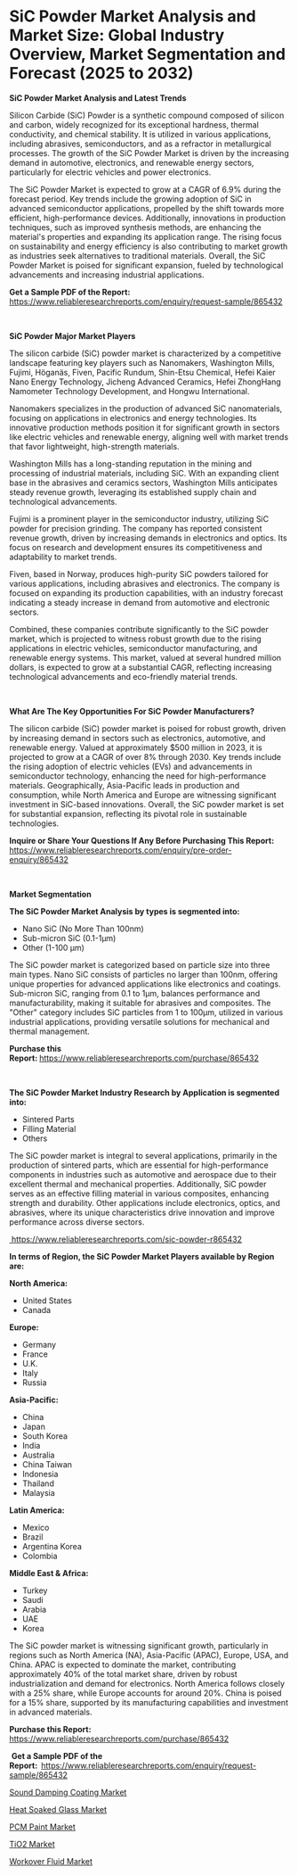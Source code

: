 <p><h1>SiC Powder Market Analysis and Market Size: Global Industry Overview, Market Segmentation and Forecast (2025 to 2032)</h1></p><p><strong>SiC Powder Market Analysis and Latest Trends</strong></p>
<p><p>Silicon Carbide (SiC) Powder is a synthetic compound composed of silicon and carbon, widely recognized for its exceptional hardness, thermal conductivity, and chemical stability. It is utilized in various applications, including abrasives, semiconductors, and as a refractor in metallurgical processes. The growth of the SiC Powder Market is driven by the increasing demand in automotive, electronics, and renewable energy sectors, particularly for electric vehicles and power electronics.</p><p>The SiC Powder Market is expected to grow at a CAGR of 6.9% during the forecast period. Key trends include the growing adoption of SiC in advanced semiconductor applications, propelled by the shift towards more efficient, high-performance devices. Additionally, innovations in production techniques, such as improved synthesis methods, are enhancing the material's properties and expanding its application range. The rising focus on sustainability and energy efficiency is also contributing to market growth as industries seek alternatives to traditional materials. Overall, the SiC Powder Market is poised for significant expansion, fueled by technological advancements and increasing industrial applications.</p></p>
<p><strong>Get a Sample PDF of the Report:&nbsp;</strong> <a href="https://www.reliableresearchreports.com/enquiry/request-sample/865432?utm_campaign=36&utm_medium=2&utm_source=Github&utm_content=ia&utm_term=30012025&utm_id=sic-powder">https://www.reliableresearchreports.com/enquiry/request-sample/865432</a></p>
<p>&nbsp;</p>
<p><strong>SiC Powder Major Market Players</strong></p>
<p><p>The silicon carbide (SiC) powder market is characterized by a competitive landscape featuring key players such as Nanomakers, Washington Mills, Fujimi, Höganäs, Fiven, Pacific Rundum, Shin-Etsu Chemical, Hefei Kaier Nano Energy Technology, Jicheng Advanced Ceramics, Hefei ZhongHang Namometer Technology Development, and Hongwu International. </p><p>Nanomakers specializes in the production of advanced SiC nanomaterials, focusing on applications in electronics and energy technologies. Its innovative production methods position it for significant growth in sectors like electric vehicles and renewable energy, aligning well with market trends that favor lightweight, high-strength materials.</p><p>Washington Mills has a long-standing reputation in the mining and processing of industrial materials, including SiC. With an expanding client base in the abrasives and ceramics sectors, Washington Mills anticipates steady revenue growth, leveraging its established supply chain and technological advancements.</p><p>Fujimi is a prominent player in the semiconductor industry, utilizing SiC powder for precision grinding. The company has reported consistent revenue growth, driven by increasing demands in electronics and optics. Its focus on research and development ensures its competitiveness and adaptability to market trends.</p><p>Fiven, based in Norway, produces high-purity SiC powders tailored for various applications, including abrasives and electronics. The company is focused on expanding its production capabilities, with an industry forecast indicating a steady increase in demand from automotive and electronic sectors.</p><p>Combined, these companies contribute significantly to the SiC powder market, which is projected to witness robust growth due to the rising applications in electric vehicles, semiconductor manufacturing, and renewable energy systems. This market, valued at several hundred million dollars, is expected to grow at a substantial CAGR, reflecting increasing technological advancements and eco-friendly material trends.</p></p>
<p>&nbsp;</p>
<p><strong>What Are The Key Opportunities For SiC Powder Manufacturers?</strong></p>
<p><p>The silicon carbide (SiC) powder market is poised for robust growth, driven by increasing demand in sectors such as electronics, automotive, and renewable energy. Valued at approximately $500 million in 2023, it is projected to grow at a CAGR of over 8% through 2030. Key trends include the rising adoption of electric vehicles (EVs) and advancements in semiconductor technology, enhancing the need for high-performance materials. Geographically, Asia-Pacific leads in production and consumption, while North America and Europe are witnessing significant investment in SiC-based innovations. Overall, the SiC powder market is set for substantial expansion, reflecting its pivotal role in sustainable technologies.</p></p>
<p><strong>Inquire or Share Your Questions If Any Before Purchasing This Report:</strong> <a href="https://www.reliableresearchreports.com/enquiry/pre-order-enquiry/865432?utm_campaign=36&utm_medium=2&utm_source=Github&utm_content=ia&utm_term=30012025&utm_id=sic-powder">https://www.reliableresearchreports.com/enquiry/pre-order-enquiry/865432</a></p>
<p>&nbsp;</p>
<p><strong>Market Segmentation</strong></p>
<p><strong>The SiC Powder Market Analysis by types is segmented into:</strong></p>
<p><ul><li>Nano SiC (No More Than 100nm)</li><li>Sub-micron SiC (0.1-1μm)</li><li>Other (1-100 μm)</li></ul></p>
<p><p>The SiC powder market is categorized based on particle size into three main types. Nano SiC consists of particles no larger than 100nm, offering unique properties for advanced applications like electronics and coatings. Sub-micron SiC, ranging from 0.1 to 1μm, balances performance and manufacturability, making it suitable for abrasives and composites. The "Other" category includes SiC particles from 1 to 100μm, utilized in various industrial applications, providing versatile solutions for mechanical and thermal management.</p></p>
<p><strong>Purchase this Report:&nbsp;</strong><a href="https://www.reliableresearchreports.com/purchase/865432?utm_campaign=36&utm_medium=2&utm_source=Github&utm_content=ia&utm_term=30012025&utm_id=sic-powder">https://www.reliableresearchreports.com/purchase/865432</a></p>
<p>&nbsp;</p>
<p><strong>The SiC Powder Market Industry Research by Application is segmented into:</strong></p>
<p><ul><li>Sintered Parts</li><li>Filling Material</li><li>Others</li></ul></p>
<p><p>The SiC powder market is integral to several applications, primarily in the production of sintered parts, which are essential for high-performance components in industries such as automotive and aerospace due to their excellent thermal and mechanical properties. Additionally, SiC powder serves as an effective filling material in various composites, enhancing strength and durability. Other applications include electronics, optics, and abrasives, where its unique characteristics drive innovation and improve performance across diverse sectors.</p></p>
<p><a href="https://www.reliableresearchreports.com/sic-powder-r865432?utm_campaign=36&utm_medium=2&utm_source=Github&utm_content=ia&utm_term=30012025&utm_id=sic-powder">&nbsp;https://www.reliableresearchreports.com/sic-powder-r865432</a></p>
<p><strong>In terms of Region, the SiC Powder Market Players available by Region are:</strong></p>
<p>
    <p> <strong> North America: </strong>
        <ul>
            <li>United States</li>
            <li>Canada</li>
        </ul>
        </p> 
    <p> <strong> Europe: </strong>
        <ul>
            <li>Germany</li>
            <li>France</li>
            <li>U.K.</li>
            <li>Italy</li>
            <li>Russia</li>
        </ul>
        </p> 
    <p> <strong> Asia-Pacific: </strong>
        <ul>
            <li>China</li>
            <li>Japan</li>
            <li>South Korea</li>
            <li>India</li>
            <li>Australia</li>
            <li>China Taiwan</li>
            <li>Indonesia</li>
            <li>Thailand</li>
            <li>Malaysia</li>
        </ul>
        </p> 
    <p> <strong> Latin America: </strong>
        <ul>
            <li>Mexico</li>
            <li>Brazil</li>
            <li>Argentina Korea</li>
            <li>Colombia</li>
        </ul>
        </p> 
    <p> <strong> Middle East & Africa: </strong>
        <ul>
            <li>Turkey</li>
            <li>Saudi</li>
            <li>Arabia</li>
            <li>UAE</li>
            <li>Korea</li>
        </ul>
    </p>
    </p>
<p><p>The SiC powder market is witnessing significant growth, particularly in regions such as North America (NA), Asia-Pacific (APAC), Europe, USA, and China. APAC is expected to dominate the market, contributing approximately 40% of the total market share, driven by robust industrialization and demand for electronics. North America follows closely with a 25% share, while Europe accounts for around 20%. China is poised for a 15% share, supported by its manufacturing capabilities and investment in advanced materials.</p></p>
<p><strong>Purchase this Report: </strong><a href="https://www.reliableresearchreports.com/purchase/865432?utm_campaign=36&utm_medium=2&utm_source=Github&utm_content=ia&utm_term=30012025&utm_id=sic-powder">https://www.reliableresearchreports.com/purchase/865432</a></p>
<p>&nbsp;<strong>Get a Sample PDF of the Report:&nbsp;&nbsp;</strong><a href="https://www.reliableresearchreports.com/enquiry/request-sample/865432?utm_campaign=36&utm_medium=2&utm_source=Github&utm_content=ia&utm_term=30012025&utm_id=sic-powder">https://www.reliableresearchreports.com/enquiry/request-sample/865432</a></p>
<p><strong></strong></p>
<p><p><a href="https://github.com/sofayahoo2023/Market-Research-Report-List-6/blob/main/sound-damping-coating-market.md?utm_campaign=36&utm_medium=2&utm_source=Github&utm_content=ia&utm_term=30012025&utm_id=sic-powder">Sound Damping Coating Market</a></p><p><a href="https://github.com/JakirUddin651/Market-Research-Report-List-1/blob/main/heat-soaked-glass-market.md?utm_campaign=36&utm_medium=2&utm_source=Github&utm_content=ia&utm_term=30012025&utm_id=sic-powder">Heat Soaked Glass Market</a></p><p><a href="https://github.com/maclarensidney/Market-Research-Report-List-1/blob/main/pcm-paint-market.md?utm_campaign=36&utm_medium=2&utm_source=Github&utm_content=ia&utm_term=30012025&utm_id=sic-powder">PCM Paint Market</a></p><p><a href="https://github.com/ashepherd82/Market-Research-Report-List-6/blob/main/tio2-market.md?utm_campaign=36&utm_medium=2&utm_source=Github&utm_content=ia&utm_term=30012025&utm_id=sic-powder">TiO2 Market</a></p><p><a href="https://github.com/gerdabatiskzv9/Market-Research-Report-List-1/blob/main/workover-fluid-market.md?utm_campaign=36&utm_medium=2&utm_source=Github&utm_content=ia&utm_term=30012025&utm_id=sic-powder">Workover Fluid Market</a></p></p>